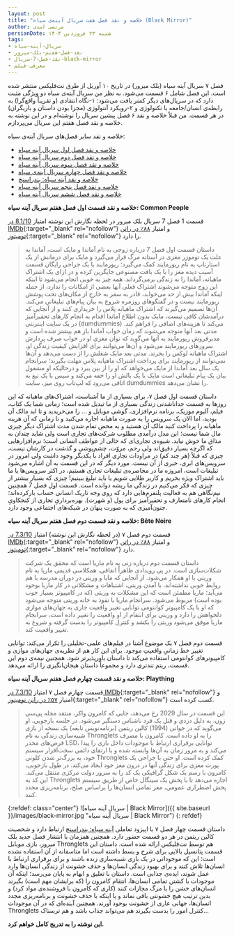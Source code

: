 ```yaml
---
layout: post
title: "خلاصه و نقد فصل هفت سریال آینه‌ی سیاه (Black Mirror)"
author: مرتضی اسدی
persianDate: شنبه ۲۳ فروردین ۱۴۰۴
tags:
- سریال-آینه-سیاه
- نقد-فصل-هفتم-بلک-میرور
- نقد-فصل-7-سریال-black-mirror
- معرفی-فیلم
---
```



فصل ۷ سریال آینه سیاه (بلک میرور) در تاریخ ۱۰ آوریل از طرق نت‌فلیکس منتشر شده است. این فصل شامل ۶ قسمت می‌شود. به نظر من سریال آینه‌ی سیاه دو ویژگی مثبت دارد که در سریال‌های دیگر کمتر یافت می‌شود: ۱-نگاه انتقادی (و تقریباً واقع‌گرا) به رابطه‌ی انسان/جامعه با تکنولوژی و ۲-رویکرد آنتولوژی (مجزا بودن داستان و بازیگران) در هر قسمت. من قبلاً خلاصه و نقد ۶ فصل پیشین سریال را نوشته‌ام و در این نوشته به خلاصه و نقد فصل هفتم این سریال می‌پردازم.



خلاصه و نقد سایر فصل‌های سریال آینه‌ی سیاه:
- [خلاصه و نقد فصل اول سریال آینه سیاه](/%D8%AE%D9%84%D8%A7%D8%B5%D9%87-%D9%86%D9%82%D8%AF-%D9%81%D8%B5%D9%84-%D8%A7%D9%88%D9%84-%D8%A2%DB%8C%D9%86%D9%87-%D8%B3%DB%8C%D8%A7%D9%87/)
- [خلاصه و نقد فصل دوم سریال آینه سیاه](/%D8%AE%D9%84%D8%A7%D8%B5%D9%87-%D9%86%D9%82%D8%AF-%D9%81%D8%B5%D9%84-%D8%AF%D9%88%D9%85-%D8%A2%DB%8C%D9%86%D9%87-%D8%B3%DB%8C%D8%A7%D9%87/)
- [خلاصه و نقد فصل سوم سریال آینه سیاه](/%D8%AE%D9%84%D8%A7%D8%B5%D9%87-%D9%86%D9%82%D8%AF-%D9%81%D8%B5%D9%84-%D8%B3%D9%88%D9%85-%D8%A2%DB%8C%D9%86%D9%87-%D8%B3%DB%8C%D8%A7%D9%87/)
- [خلاصه و نقد فصل چهارم سریال آینه‌ی سیاه](/%D8%AE%D9%84%D8%A7%D8%B5%D9%87-%D9%86%D9%82%D8%AF-%D9%81%D8%B5%D9%84-%DA%86%D9%87%D8%A7%D8%B1%D9%85-%D8%A2%DB%8C%D9%86%D9%87-%D8%B3%DB%8C%D8%A7%D9%87/)
- [خلاصه و نقد آینه سیاه: بندراسنچ](/%D8%AE%D9%84%D8%A7%D8%B5%D9%87-%D9%86%D9%82%D8%AF-%D8%A2%DB%8C%D9%86%D9%87-%D8%B3%DB%8C%D8%A7%D9%87-%D8%A8%D9%86%D8%AF%D8%B1%D8%A7%D8%B3%D9%86%DA%86/)
- [خلاصه و نقد فصل پنجم سریال آینه سیاه](/%D8%AE%D9%84%D8%A7%D8%B5%D9%87-%D9%86%D9%82%D8%AF-%D9%81%D8%B5%D9%84-%D9%BE%D9%86%D8%AC%D9%85-%D8%A2%DB%8C%D9%86%D9%87-%D8%B3%DB%8C%D8%A7%D9%87/)
- [خلاصه و نقد فصل ششم سریال آینه سیاه](/%D8%AE%D9%84%D8%A7%D8%B5%D9%87-%D9%86%D9%82%D8%AF-%D9%81%D8%B5%D9%84-%D8%B4%D8%B4%D9%85-%D8%A2%DB%8C%D9%86%D9%87-%D8%B3%DB%8C%D8%A7%D9%87/)


**خلاصه و نقد قسمت اول فصل هفتم سریال آینه سیاه: Common People**

قسمت 1 فصل 7 سریال بلک میرور در لحظه نگارش این نوشته امتیاز [8.1/10 در IMDb](https://www.imdb.com/title/tt30127325){:target="_blank" rel="nofollow"} و امتیاز [۸۸٪ در راتن تومیتوز](https://www.rottentomatoes.com/tv/black_mirror/s07/e01){:target="_blank" rel="nofollow"} را دارد.

>داستان قسمت اول فصل 7 درباره زوجی به نام آماندا و مایک است، آماندا به علت یک توموزر مغزی در آستانه مرگ قرار می‌گیرد و مایک برای درمانش از یک استارتاپ به نام ریورمایند کمک می‌گیرد؛ ریورمایند با یک جراحی رایگان قسمت آسیب دیده مغز را با یک بافت مصنوعی جایگزین کرده و در ازای یک اشتراک ماهیانه، آماندا را به زندگی برمی‌گرداند. همه چیز به خوبی انجام می‌شود تا اینکه این زوج متوجه می‌شوند اشتراک فعلی آنها بعضی از امکانات را ندارد، از جمله اینکه آماندا بیش از حد می‌خوابد، قادر به سفر به خارج از مکان‌های تحت پوشش ریورمایند نیست و در گفتگوهای روزمره شروع به بیان پیام‌های تبلیغاتی می‌کند. آن‌ها تصمیم می‌گیرند که اشتراک ماهیانه پلاس را خریداری کنند و از آنجایی که درآمدشان کافی نیست، مایک بدون اطلاع آماندا اقدام به انجام کارهای تحقیرآمیز در یک سایت اینترنتی (dumdummies) می‌کند تا هزینه‌های اضافی را فراهم کند. مدتی بعد آنها متوجه می‌شوند که زمان خواب آماندا باز هم بیشتر شده است و مدیرفروش ریورمایند به آنها می‌گوید که توان مغزی او در خواب صرف پردازش سرورهای ریورمایند می‌شود و آن‌ها می‌توانند برای افزایش کیفیت زندگی او، اشتراک ماهیانه لوکس را بخرند. مدتی بعد مایک شغلش را از دست می‌دهد و آن‌ها نمی‌توانند از ریورمایند برای پرداخت اشتراک ماهیانه پلاس مهلت بگیرند؛ سرانجام یک سال بعد آماندا از مایک می‌خواهد که او را از بین ببرد و درحالیکه او مشغول بیان یک پیام تبلیغاتی است مایک با یک بالش او را خفه می‌کند و سپس با یک تیغ به اتاقی می‌رود که لپ‌تاب روی میز، سایت dumdummies را نشان می‌دهد. 

داستان قسمت اول فصل ۷، برای بسیاری از ما آشناست، اشتراک‌های ماهیانه که این روزها به قسمت جداناشدنی زندگی بسیاری از ما تبدیل شده است؛ زمانی شما یک کتاب، فیلم، آلبوم موزیک، برنامه نرم‌افزاری، گوشی موبایل و ... را می‌خریدید و تا ابد مالک آن بودید، اما الان یک سرویس را به صورت ماهیانه اجاره می‌کنید و تا زمانی که آن هزینه ماهیانه را پرداخت کنید مالک آن هستید و به محض تمام شدن مدت اشتراک دیگر چیزی مال شما نیست؛ این مدل درآمدی مطلوب شرکت‌های تجاری است ولی شاید چندان به مذاق ما خوش نیاید. شیوه‌ی تجاری‌ای که خالی از عواطف انسانی است؛ نرم‌افزارهایی که اگرچه بسیار دقیق‌اند ولی رحم، مروّت، چشم‌پوشی و گذشت در کارشان نیست، چیزی که قبلاً (هر چند کم) در مراودات تجاری افراد با یکدیگر وجود داشت ولی امروز در سرویس‌های ابری، خبری از آن نیست. مورد دیگر که در این قسمت به آن اشاره می‌شود تبلیغات است، امروزه ما در محاصره‌ی تبلیغات تجاری هستیم، در اکثر سرویس‌ها یا ما باید اشتراک ویژه بخریم و کاربر طلایی شویم یا باید تبلیغ ببینیم! چیزی که بسیار بیشتر از چیزی که فکر می‌کنیم در زندگی ما ریشه دوانده است. قسمت اول فصل 7 همچنین نیم‌نگاهی هم به فعالیت پلتفرم‌هایی دارد که روی وجه تاریک انسانی حساب بازکرده‌اند؛ انجام کارهای نامتعارف و تحقیرآمیز برای پول (و شهرت). بهره‌برداریِ تجاری از کنجکاویِ جنون‌آمیزی که به صورت پنهان در شبکه‌های اجتماعی وجود دارد.


**خلاصه و نقد قسمت دوم فصل هفتم سریال آینه سیاه: Bête Noire**

قسمت دوم فصل ۷ (در لحظه نگارش این نوشته) امتیاز [7.3/10 در IMDb](https://www.imdb.com/title/tt31790114){:target="_blank" rel="nofollow"} و امتیاز [۸۸٪ در راتن تومیتوز](https://www.rottentomatoes.com/tv/black_mirror/s07/e02){:target="_blank" rel="nofollow"} دارد.

>داستان قسمت دوم درباره زنی به نام ماریا است که محقق یک شرکت شکلات‌سازی است. در پی رویدادی ظاهراً اتفاقی، همکلاسی قدیمی ماریا به نام وریتی با او همکار می‌شود. از آنجایی که مایا و وریتی در دوران مدرسه با هم روابط خوبی نداشته‌اند، با آمدن وریتی، اشتباهات و مشکلاتی در کار ماریا بوجود می‌آید؛ ماریا مطمئن است که این مشکلات به وریتی (که در کامپیوتر بسیار خوب بوده است) مربوط می‌شود. سرانجام ماریا با نفوذ به خانه وریتی متوجه می‌شود که او با یک کامپیوتر کوانتومی توانایی تغییر واقعیت جاری به جهان‌های موازی دلخواهش را دارد و وریتی برای انتقام از او واقعیت را تغییر داده است، سرانجام ماریا موفق می‌شود وریتی را بکشد و کنترل کامپیوتر را بدست گرفته و شروع به تغییر واقعیت کند.

قسمت دوم فصل ۷ یک موضوع آشنا در فیلم‌های علمی-تخلیلی را تکرار می‌کند: توانایی تغییر خط زمانیِ واقعیتِ موجود. برای این کار هم از نظریه‌ی جهان‌های موازی و کامپیوترهای کوانتومی استفاده می‌کند تا داستان باورپذیرتر شود. همچنین نیمه‌ی دوم این قسمت، ریتم تندتری دارد و مجموعاً داستان هیجان‌انگیزی را ارائه می‌دهد.

**خلاصه و نقد قسمت چهارم فصل هفتم سریال آینه سیاه: Plaything**

قسمت چهارم فصل ۷ امتیاز [7.3/10 در IMDb](https://www.imdb.com/title/tt31215636/){:target="_blank" rel="nofollow"} و امتیاز [۵۷٪ در راتن تومیتوز](https://www.rottentomatoes.com/tv/black_mirror/s07/e04){:target="_blank" rel="nofollow"} کسب کرده است.

>این قسمت در سال 2029 رخ می‌دهد، جایی که کامرون واکر، منتقد مجله پی‌سی زون، به دلیل دزدی و قتل یک فرد ناشناس دستگیر می‌شود. در جلسه بازجویی، او می‌گوید که در جوانی (1994) کالین ریتمن (برنامه‌نویس نابغه) یک نسخه از بازی شبیه‌سازی زندگی به نام Thronglets را به او داده است. کامرون با مصرف قرص‌های مخدر LSD، توانایی برقراری ارتباط با موجودات داخل بازی را پیدا می‌کند و به مرور زمان به آن‌ها وابسته شده و با ارتقای دائمی سخت‌افزار سیستم خود، به بزرگ‌تر شدن کلونی Thronglets کمک کرده است. او حتی با جراحی یک پورت مغزی برای زندگی آنها در درون مغز خود ایجاد می‌کند. در طول بازجویی، کامرون با رسم یک شکل گرافیکی یک کد را به سرور دولت مرکزی منتقل می‌کند. این کد به Thronglets اجازه می‌دهد تا با پخش یک سینگال خاص از طریق سیستم پخش اضطراری عمومی، مغز تمامی انسان‌ها را براساس صلح، برنامه‌ریزی مجدد کنند.


{:refdef: class="center"}
![سریال آینه سیاه | Black Mirror]({{ site.baseurl }}/images/black-mirror.jpg "سریال آینه سیاه | Black Mirror")
{: refdef}


داستان قسمت چهار فصل ۷ با اپیزود تعاملی [آینه سیاه: بندراسنچ](/%D8%AE%D9%84%D8%A7%D8%B5%D9%87-%D9%86%D9%82%D8%AF-%D8%A2%DB%8C%D9%86%D9%87-%D8%B3%DB%8C%D8%A7%D9%87-%D8%A8%D9%86%D8%AF%D8%B1%D8%A7%D8%B3%D9%86%DA%86/) ارتباط دارد و شخصیت کالین ریتمن در هر دو قسمت حضور دارد. همچنین همزمان با انتشار فصل جدید بلک میرور، بازی موبایل Thronglets هم توسط نت‌فلیکس ارائه شده است. داستان این قسمت پتانسیل بالایی برای شرح و بسط داشته است اما متاسفانه از آن استفاده نشده است؛ این که موجوداتی در یک بازی شبیه‌سازی زنده باشند و برای برقراری ارتباط با انسان‌ها تلاش کنند و برای بهبود زندگی انسان‌ها و حذف خشونت از زندگی انسان‌ها وارد عمل شوند، ایده‌ی جذابی است. داستان با تعلیق و ابهام به پایان می‌رسد؛ اینکه آن موجودات با کشتن تمامی انسان‌ها، انتقام کامرون را (که برایشان مهم است) بگیرند انسان‌های خشن را با مرگ مجازات کنند (کاری که کامرون با فروشنده‌ی مواد کرد) و بدین ترتیب هیچ خشونتی باقی نماند و یا اینکه با حذف خشونت و برنامه‌ریزی مجدد انسان‌ها، جهانی عاری از خشونت بوجود آورند. همچنین آینده‌ای که در آن موجودات Thronglets کنترل امور را بدست بگیرند هم می‌تواند جذاب باشد و هم ترسناک...


**این نوشته را به تدریج کامل خواهم کرد.**
